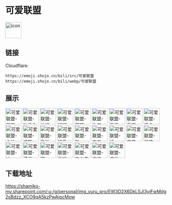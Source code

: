 # 可爱联盟
<img src="https://emoji.shojo.cn/bili/src/可爱联盟/icon.png" width="50" height="50" alt="icon">

## 链接
Cloudflare:
```
https://emoji.shojo.cn/bili/src/可爱联盟
https://emoji.shojo.cn/bili/webp/可爱联盟
```
## 展示
<img src="https://emoji.shojo.cn/bili/src/可爱联盟/可爱联盟-哭哭.png" width="50" height="50" alt="可爱联盟-哭哭">
<img src="https://emoji.shojo.cn/bili/src/可爱联盟/可爱联盟-吐舌头.png" width="50" height="50" alt="可爱联盟-吐舌头">
<img src="https://emoji.shojo.cn/bili/src/可爱联盟/可爱联盟-纳闷.png" width="50" height="50" alt="可爱联盟-纳闷">
<img src="https://emoji.shojo.cn/bili/src/可爱联盟/可爱联盟-疑问.png" width="50" height="50" alt="可爱联盟-疑问">
<img src="https://emoji.shojo.cn/bili/src/可爱联盟/可爱联盟-拜拜.png" width="50" height="50" alt="可爱联盟-拜拜">
<img src="https://emoji.shojo.cn/bili/src/可爱联盟/可爱联盟-生气.png" width="50" height="50" alt="可爱联盟-生气">
<img src="https://emoji.shojo.cn/bili/src/可爱联盟/可爱联盟-无语.png" width="50" height="50" alt="可爱联盟-无语">
<img src="https://emoji.shojo.cn/bili/src/可爱联盟/可爱联盟-乖巧.png" width="50" height="50" alt="可爱联盟-乖巧">
<img src="https://emoji.shojo.cn/bili/src/可爱联盟/可爱联盟-爱心.png" width="50" height="50" alt="可爱联盟-爱心">
<img src="https://emoji.shojo.cn/bili/src/可爱联盟/可爱联盟-心动.png" width="50" height="50" alt="可爱联盟-心动">
<img src="https://emoji.shojo.cn/bili/src/可爱联盟/可爱联盟-惊吓.png" width="50" height="50" alt="可爱联盟-惊吓">
<img src="https://emoji.shojo.cn/bili/src/可爱联盟/可爱联盟-激动.png" width="50" height="50" alt="可爱联盟-激动">
<img src="https://emoji.shojo.cn/bili/src/可爱联盟/可爱联盟-骄傲.png" width="50" height="50" alt="可爱联盟-骄傲">
<img src="https://emoji.shojo.cn/bili/src/可爱联盟/可爱联盟-酷.png" width="50" height="50" alt="可爱联盟-酷">
<img src="https://emoji.shojo.cn/bili/src/可爱联盟/可爱联盟-亲亲.png" width="50" height="50" alt="可爱联盟-亲亲">
<img src="https://emoji.shojo.cn/bili/src/可爱联盟/可爱联盟-捶.png" width="50" height="50" alt="可爱联盟-捶">
<img src="https://emoji.shojo.cn/bili/src/可爱联盟/可爱联盟-害羞.png" width="50" height="50" alt="可爱联盟-害羞">
<img src="https://emoji.shojo.cn/bili/src/可爱联盟/可爱联盟-搬砖.png" width="50" height="50" alt="可爱联盟-搬砖">
<img src="https://emoji.shojo.cn/bili/src/可爱联盟/可爱联盟-冲.png" width="50" height="50" alt="可爱联盟-冲">
<img src="https://emoji.shojo.cn/bili/src/可爱联盟/可爱联盟-滑板.png" width="50" height="50" alt="可爱联盟-滑板">
<img src="https://emoji.shojo.cn/bili/src/可爱联盟/可爱联盟-耶.png" width="50" height="50" alt="可爱联盟-耶">
<img src="https://emoji.shojo.cn/bili/src/可爱联盟/可爱联盟-看戏.png" width="50" height="50" alt="可爱联盟-看戏">
<img src="https://emoji.shojo.cn/bili/src/可爱联盟/可爱联盟-叉出去.png" width="50" height="50" alt="可爱联盟-叉出去">
<img src="https://emoji.shojo.cn/bili/src/可爱联盟/可爱联盟-抱抱.png" width="50" height="50" alt="可爱联盟-抱抱">
<img src="https://emoji.shojo.cn/bili/src/可爱联盟/可爱联盟-瘫坐.png" width="50" height="50" alt="可爱联盟-瘫坐">

## 下载地址

https://shamiko-my.sharepoint.com/:u:/g/personal/img_yuru_pro/EW3D2X6DkL5Jl3yiFwMdg2sBdzz_XCO9qA5kzPwAipcMow